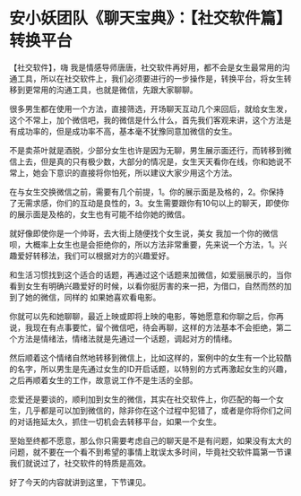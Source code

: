 # 安小妖团队《聊天宝典》：【社交软件篇】转换平台

【社交软件】，嗨 我是情感导师唐唐，社交软件再好用，都不会是女生最常用的沟通工具，所以在社交软件上，我们必须要进行的一步操作是，转换平台，将女生转移到更常用的沟通工具，也就是微信，先跟大家聊聊。

很多男生都在使用一个方法，直接筛选，开场聊天互动几个来回后，就给女生发，这个不常上，加个微信吧，我的微信是什么什么，首先我们客观来讲，这个方法是有成功率的，但是成功率不高，基本毫不犹豫同意加微信的女生。

不是卖茶叶就是酒脱，少部分女生也许是因为无聊，男生展示面还行，而转移到微信上去，但是真的只有极少数，大部分的情况是，女生天天看你在线，你和她说不常上，她会下意识的直接将你怕死，所以建议大家少用这个方法。

在与女生交换微信之前，需要有几个前提，1。你的展示面是及格的，2。你保持了无需求感，你们的互动是良性的，3。女生需要跟你有10句以上的聊天，即使你的展示面是及格的，女生也有可能不给你她的微信。

就好像即使你是一个帅哥，去大街上随便找个女生说，美女 我加一个你的微信呗，大概率上女生也是会拒绝你的，所以方法非常重要，先来说一个方法，1。兴趣爱好转移法，我们可以根据对方的兴趣爱好。

和生活习惯找到这个适合的话题，再通过这个话题来加微信，如爱丽展示的，当你看到女生有明确兴趣爱好的时候，以看你挺厉害的来一把，为借口，自然而然的加到了她的微信，同样的 如果她喜欢看电影。

你就可以先和她聊聊，最近上映或即将上映的电影，等她愿意和你聊之后，你再说，我现在有点事要忙，留个微信吧，待会再聊，这样的方法基本不会拒绝，第二个方法是情绪法，情绪法就是先通过一个话题，调起对方的情绪。

然后顺着这个情绪自然地转移到微信上，比如这样的，案例中的女生有一个比较酷的名字，所以男生是先通过女生的ID开启话题，以特别的方式再激起女生的兴趣，之后再顺着女生的工作，故意说工作不是生活的全部。

恋爱还是要谈的，顺利加到女生的微信，其实在社交软件上，你匹配的每一个女生，几乎都是可以加到微信的，除非你在这个过程中犯错了，或者是你将你们之间的对话拖延太久，抓住一切机会去转移平台，如果一个女生。

至始至终都不愿意，那么你只需要考虑自己的聊天是不是有问题，如果没有太大的问题，就不要在一个看不到希望的事情上耽误太多时间，毕竟社交软件篇第一节课我们就说过了，社交软件的特质是高效。

好了今天的内容就讲到这里，下节课见。